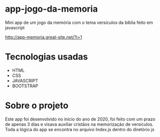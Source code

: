 # app-jogo-da-memoria
Mini app de um jogo da memória com o tema versículos da bíblia feito em javascript

http://app-memoria.great-site.net/?i=1

# Tecnologias usadas

- HTML
- CSS
- JAVASCRIPT
- BOOTSTRAP

# Sobre o projeto

Este app foi desenvolvido no ínicio do ano de 2020, foi feito com um prazo de apenas 3 dias e visava auxiliar cristãos na memorização de versículos. Toda a lógica do app se encontra no arquivo Index.js dentro do diretório js
